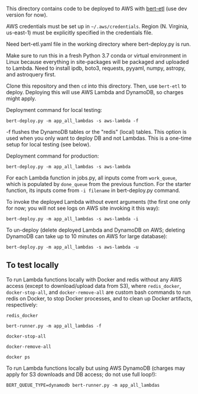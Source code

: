This directory contains code to be deployed to AWS with
[bert-etl](https://github.com/jbcurtin/bert-etl/) (use dev version for now).

AWS credentials must be set up in `~/.aws/credentials`. Region
(N. Virginia, us-east-1) must be explicitly specified in the credentials file.

Need bert-etl.yaml file in the working directory where bert-deploy.py
is run.

Make sure to run this in a fresh Python 3.7 conda or virtual environment in
Linux because everything in site-packages will be packaged and uploaded to
Lambda. Need to install ipdb, boto3, requests, pyyaml, numpy, astropy, and
astroquery first.

Clone this repository and then `cd` into this directory.
Then, use `bert-etl` to deploy. Deploying this will use AWS Lambda and
DynamoDB, so charges might apply.

Deployment command for local testing:

    bert-deploy.py -m app_all_lambdas -s aws-lambda -f

-f flushes the DynamoDB tables or the "redis" (local) tables. This option is
used when you only want to deploy DB and not Lambdas. This is a one-time
setup for local testing (see below).

Deployment command for production:

    bert-deploy.py -m app_all_lambdas -s aws-lambda

For each Lambda function in jobs.py, all inputs come from `work_queue`, which
is populated by `done_queue` from the previous function. For the starter
function, its inputs come from `-i filename` in bert-deploy.py command.

To invoke the deployed Lambda without event arguments (the first one only
for now; you will not see logs on AWS site invoking it this way):

    bert-deploy.py -m app_all_lambdas -s aws-lambda -i

To un-deploy (delete deployed Lambda and DynamoDB on AWS; deleting DynamoDB can
take up to 10 minutes on AWS for large database):

    bert-deploy.py -m app_all_lambdas -s aws-lambda -u


To test locally
---------------

To run Lambda functions locally with Docker and redis without any AWS access
(except to download/upload data from S3), where `redis_docker`,
`docker-stop-all`, and `docker-remove-all` are custom bash commands to run
redis on Docker, to stop Docker processes, and to clean up Docker artifacts,
respectively:

    redis_docker

    bert-runner.py -m app_all_lambdas -f

    docker-stop-all

    docker-remove-all

    docker ps

To run Lambda functions locally but using AWS DynamoDB (charges may apply
for S3 downloads and DB access; do not use full loop!):

    BERT_QUEUE_TYPE=dynamodb bert-runner.py -m app_all_lambdas
